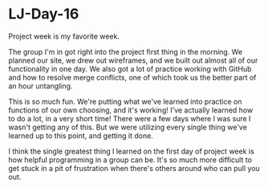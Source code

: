 # LJ-Day-16

Project week is my favorite week.

The group I'm in got right into the project first thing in the morning. We planned our site, we drew out wireframes, and we built out almost all of our functionality in one day. We also got a lot of practice working with GitHub and how to resolve merge conflicts, one of which took us the better part of an hour untangling.

This is so much fun. We're putting what we've learned into practice on functions of our own choosing, and it's working! I've actually learned how to do a lot, in a very short time! There were a few days where I was sure I wasn't getting any of this. But we were utilizing every single thing we've learned up to this point, and getting it done.

I think the single greatest thing I learned on the first day of project week is how helpful programming in a group can be. It's so much more difficult to get stuck in a pit of frustration when there's others around who can pull you out.
